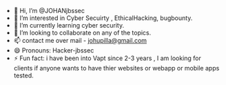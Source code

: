 - 👋 Hi, I’m @JOHANjbssec
- 👀 I’m interested in Cyber Secuirty , EthicalHacking, bugbounty.
- 🌱 I’m currently learning cyber security.
- 💞️ I’m looking to collaborate on any of the topics.
- 📫 contact me over mail - johupilla@gmail.com
- 😄 Pronouns: Hacker-jbssec
- ⚡ Fun fact: i have been into Vapt since 2-3 years , I am looking for clients if anyone wants to have thier websites or webapp or mobile apps tested.

<!---
JOHANjbssec/JOHANjbssec is a ✨ special ✨ repository because its `README.md` (this file) appears on your GitHub profile.
You can click the Preview link to take a look at your changes.
--->
